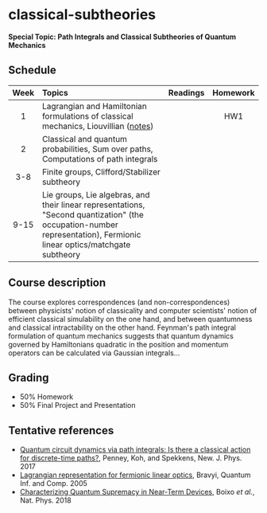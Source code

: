 # classical-subtheories
**Special Topic: Path Integrals and Classical Subtheories of Quantum Mechanics**

## Schedule

| Week |     Topics    |  Readings | Homework |
|:----:|:--------------|:----------|:--------:|
|1|Lagrangian and Hamiltonian formulations of classical mechanics, Liouvillian ([notes](https://github.com/Ninnat/classical-subtheories/blob/main/Lecture%20notes/classical_mech.pdf))||HW1|
|2|Classical and quantum probabilities, Sum over paths, Computations of path integrals| ||
|3-8|Finite groups, Clifford/Stabilizer subtheory| ||
|9-15|Lie groups, Lie algebras, and their linear representations, "Second quantization" (the occupation-number representation), Fermionic linear optics/matchgate subtheory|||

## Course description

The course explores correspondences (and non-correspondences) between physicists' notion of classicality and computer scientists' notion of efficient classical simulability on the one hand, and between quantumness and classical intractability on the other hand. Feynman's path integral formulation of quantum mechanics suggests that quantum dynamics governed by Hamiltonians quadratic in the position and momentum operators can be calculated via Gaussian integrals...

## Grading 
* 50% Homework
* 50% Final Project and Presentation


## Tentative references

- [Quantum circuit dynamics via path integrals: Is there a classical action for discrete-time paths?](https://arxiv.org/abs/1604.07452), 
Penney, Koh, and Spekkens, New. J. Phys. 2017
- [Lagrangian representation for fermionic linear optics](https://arxiv.org/abs/quant-ph/0404180), Bravyi, Quantum Inf. and Comp. 2005
- [Characterizing Quantum Supremacy in Near-Term Devices](https://arxiv.org/abs/1608.00263), Boixo *et al.*, Nat. Phys. 2018
